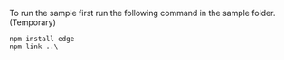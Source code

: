 To run the sample first run the following command in the sample folder. (Temporary)

```
npm install edge
npm link ..\
```

